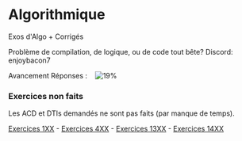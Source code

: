 # Algorithmique
Exos d'Algo + Corrigés

Problème de compilation, de logique, ou de code tout bête?
Discord: enjoybacon7

Avancement Réponses : &nbsp;&nbsp; ![19%](https://progress-bar.dev/19)
<!-- 23/120 -->

### Exercices non faits

Les ACD et DTIs demandés ne sont pas faits (par manque de temps).


[Exercices 1XX](/Exercices/1XX%20-%20Algorithme/README.md) - [Exercices 4XX](/Exercices/4XX%20-%20Entrées%20Sorties//README.md) - [Exercices 13XX](/Exercices/13XX%20-%20Structures//README.md) - [Exercices 14XX](/Exercices/14XX%20-%20Fichiers%20Texte//README.md)

<!-- 

Needs to be done for every exercise:

In main.c:
    - Return 0;
    - Comments
    - Remove any and all accents (outside comments)
    - Add '\n' to all prints

In md:
    - Ex number (## Exercice 304)
    - Navigation menu

-->

